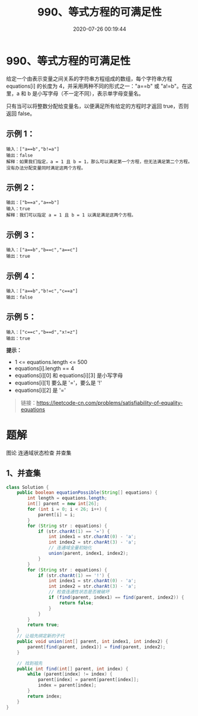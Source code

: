 ﻿---
title: 990、等式方程的可满足性
categories:
- leetcode
tags:
  - null
date: 2020-07-26 00:19:44
---

# 990、等式方程的可满足性

给定一个由表示变量之间关系的字符串方程组成的数组，每个字符串方程 equations[i] 的长度为 4，并采用两种不同的形式之一："a==b" 或 "a!=b"。在这里，a 和 b 是小写字母（不一定不同），表示单字母变量名。

只有当可以将整数分配给变量名，以便满足所有给定的方程时才返回 true，否则返回 false。 


## 示例 1：
```
输入：["a==b","b!=a"]
输出：false
解释：如果我们指定，a = 1 且 b = 1，那么可以满足第一个方程，但无法满足第二个方程。没有办法分配变量同时满足这两个方程。
```
## 示例 2：
```
输出：["b==a","a==b"]
输入：true
解释：我们可以指定 a = 1 且 b = 1 以满足满足这两个方程。
```
## 示例 3：
```
输入：["a==b","b==c","a==c"]
输出：true
```
## 示例 4：
```
输入：["a==b","b!=c","c==a"]
输出：false
```
## 示例 5：
```
输入：["c==c","b==d","x!=z"]
输出：true
```

**提示：**

- 1 <= equations.length <= 500
- equations[i].length == 4
- equations[i][0] 和 equations[i][3] 是小写字母
- equations[i][1] 要么是 '='，要么是 '!'
- equations[i][2] 是 '='


> 链接：https://leetcode-cn.com/problems/satisfiability-of-equality-equations

# 题解 
图论 连通域状态检查 并查集
## 1、并查集
```java
class Solution {
    public boolean equationPossible(String[] equations) {
        int length = equations.length;
        int[] parent = new int[26];
        for (int i = 0; i < 26; i++) {
            parent[i] = i;
        }
        for (String str : equations) {
            if (str.charAt(1) == '=') {
                int index1 = str.charAt(0) - 'a';
                int index2 = str.charAt(3) - 'a';
                // 连通域全量初始化
                union(parent, index1, index2);
            }
        }
        for (String str : equations) {
            if (str.charAt(1) == '!') {
                int index1 = str.charAt(0) - 'a';
                int index2 = str.charAt(3) - 'a';
                // 检查连通性状态是否被破坏
                if (find(parent, index1) == find(parent, index2)) {
                    return false;
                }
            }
        }
        return true;
    }
    // 让祖先绑定新的子代
    public void union(int[] parent, int index1, int index2) {
        parent[find(parent, index1)] = find(parent, index2);
    }

    // 找到祖先
    public int find(int[] parent, int index) {
        while (parent[index] != index) {
            parent[index] = parent[parent[index]];
            index = parent[index];
        }
        return index;
    }
}

```